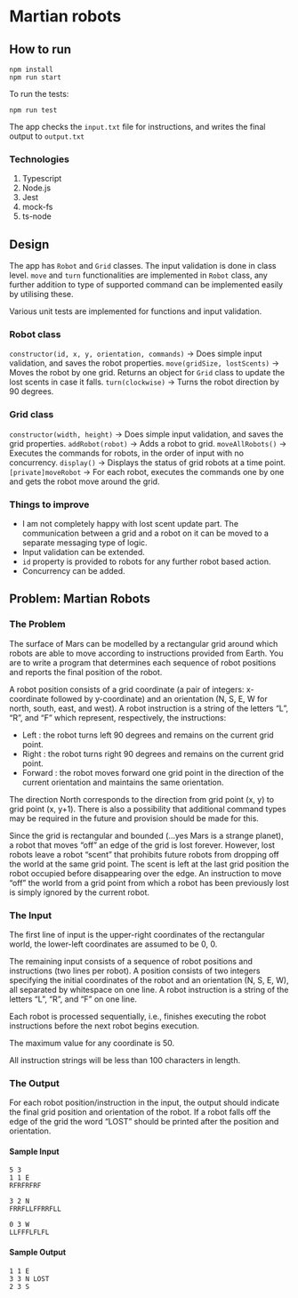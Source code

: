 # Martian robots

## How to run

```
npm install
npm run start
```

To run the tests:

```
npm run test
```

The app checks the `input.txt` file for instructions, and writes the final output to `output.txt`

### Technologies

1. Typescript
2. Node.js
3. Jest
4. mock-fs
5. ts-node

## Design

The app has `Robot` and `Grid` classes. The input validation is done in class level. `move` and `turn` functionalities are implemented in `Robot` class, any further addition to type of supported command can be implemented easily by utilising these.

Various unit tests are implemented for functions and input validation.

### Robot class

`constructor(id, x, y, orientation, commands)` -> Does simple input validation, and saves the robot properties.
`move(gridSize, lostScents)` -> Moves the robot by one grid. Returns an object for `Grid` class to update the lost scents in case it falls.
`turn(clockwise)` -> Turns the robot direction by 90 degrees.

### Grid class

`constructor(width, height)` -> Does simple input validation, and saves the grid properties.
`addRobot(robot)` -> Adds a robot to grid.
`moveAllRobots()` -> Executes the commands for robots, in the order of input with no concurrency.
`display()` -> Displays the status of grid robots at a time point.
`[private]moveRobot` -> For each robot, executes the commands one by one and gets the robot move around the grid.

### Things to improve

- I am not completely happy with lost scent update part. The communication between a grid and a robot on it can be moved to a separate messaging type of logic.
- Input validation can be extended.
- `id` property is provided to robots for any further robot based action.
- Concurrency can be added.

## Problem: Martian Robots

### The Problem

The surface of Mars can be modelled by a rectangular grid around which robots are able to
move according to instructions provided from Earth. You are to write a program that
determines each sequence of robot positions and reports the final position of the robot.

A robot position consists of a grid coordinate (a pair of integers: x-coordinate followed by
y-coordinate) and an orientation (N, S, E, W for north, south, east, and west).
A robot instruction is a string of the letters “L”, “R”, and “F” which represent, respectively, the
instructions:

- Left : the robot turns left 90 degrees and remains on the current grid point.
- Right : the robot turns right 90 degrees and remains on the current grid point.
- Forward : the robot moves forward one grid point in the direction of the current
  orientation and maintains the same orientation.

The direction North corresponds to the direction from grid point (x, y) to grid point (x, y+1).
There is also a possibility that additional command types may be required in the future and
provision should be made for this.

Since the grid is rectangular and bounded (…yes Mars is a strange planet), a robot that
moves “off” an edge of the grid is lost forever. However, lost robots leave a robot “scent” that
prohibits future robots from dropping off the world at the same grid point. The scent is left at
the last grid position the robot occupied before disappearing over the edge. An instruction to
move “off” the world from a grid point from which a robot has been previously lost is simply
ignored by the current robot.

### The Input

The first line of input is the upper-right coordinates of the rectangular world, the lower-left
coordinates are assumed to be 0, 0.

The remaining input consists of a sequence of robot positions and instructions (two lines per
robot). A position consists of two integers specifying the initial coordinates of the robot and
an orientation (N, S, E, W), all separated by whitespace on one line. A robot instruction is a
string of the letters “L”, “R”, and “F” on one line.

Each robot is processed sequentially, i.e., finishes executing the robot instructions before the
next robot begins execution.

The maximum value for any coordinate is 50.

All instruction strings will be less than 100 characters in length.

### The Output

For each robot position/instruction in the input, the output should indicate the final grid
position and orientation of the robot. If a robot falls off the edge of the grid the word “LOST”
should be printed after the position and orientation.

#### Sample Input

```
5 3
1 1 E
RFRFRFRF

3 2 N
FRRFLLFFRRFLL

0 3 W
LLFFFLFLFL
```

#### Sample Output

```
1 1 E
3 3 N LOST
2 3 S
```
